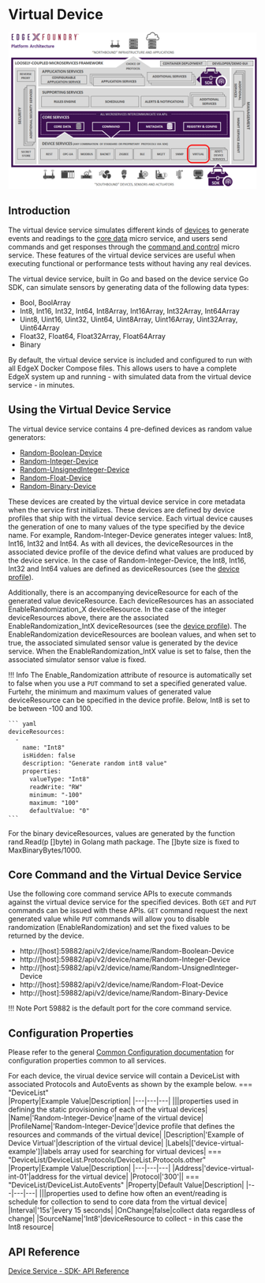 # Virtual Device

![image](EdgeX_VirtualDevice.png)

## Introduction

The virtual device service simulates different kinds of [devices](../../../../general/Definitions.md#device) to
generate events and readings to the [core data](../../../core/data/Ch-CoreData.md) micro service, and users
send commands and get responses through the [command and control](../../../core/command/Ch-Command.md) micro service. These features of the virtual device services are useful
when executing functional or performance tests without having any real devices.

The virtual device service, built in Go and based on the device service Go SDK, can simulate sensors by generating data of the following data types:

- Bool, BoolArray
- Int8, Int16, Int32, Int64, Int8Array, Int16Array, Int32Array, Int64Array
- Uint8, Uint16, Uint32, Uint64, Uint8Array, Uint16Array, Uint32Array, Uint64Array
- Float32, Float64, Float32Array, Float64Array
- Binary

By default, the virtual device service is included and configured to run with all EdgeX Docker Compose files.  This allows users to have a complete EdgeX system up and running - with simulated data from the virtual device service - in minutes.

## Using the Virtual Device Service

The virtual device service contains 4 pre-defined devices as random value generators:

- [Random-Boolean-Device](https://github.com/edgexfoundry/device-virtual-go/blob/v2.0.0/cmd/res/profiles/device.virtual.bool.yaml)
- [Random-Integer-Device](https://github.com/edgexfoundry/device-virtual-go/blob/v2.0.0/cmd/res/profiles/device.virtual.int.yaml)
- [Random-UnsignedInteger-Device](https://github.com/edgexfoundry/device-virtual-go/blob/v2.0.0/cmd/res/profiles/device.virtual.uint.yaml)
- [Random-Float-Device](https://github.com/edgexfoundry/device-virtual-go/blob/v2.0.0/cmd/res/profiles/device.virtual.float.yaml)
- [Random-Binary-Device](https://github.com/edgexfoundry/device-virtual-go/blob/v2.0.0/cmd/res/profiles/device.virtual.binary.yaml)

These devices are created by the virtual device service in core metadata when the service first initializes. These devices are defined by device profiles that ship with the virtual device service.  Each virtual device causes the generation of one to many values of the type specified by the device name.  For example, Random-Integer-Device generates integer values:  Int8, Int16, Int32 and Int64.  As with all devices, the deviceResources in the associated device profile of the device defind what values are produced by the device service.  In the case of Random-Integer-Device, the Int8, Int16, Int32 and Int64 values are defined as deviceResources (see the [device profile](https://github.com/edgexfoundry/device-virtual-go/blob/v2.0.0/cmd/res/profiles/device.virtual.int.yaml#L41-L72)). 

Additionally, there is an accompanying deviceResource for each of the generated value deviceResource. Each deviceResources has an associated EnableRandomization_X deviceResource.  In the case of the integer deviceResources above, there are the associated EnableRandomization_IntX deviceResources (see the [device profile](https://github.com/edgexfoundry/device-virtual-go/blob/v2.0.0/cmd/res/profiles/device.virtual.int.yaml#L9-L40)).  The EnableRandomization deviceResources are boolean values, and when set to true, the associated simulated sensor value is generated by the device service.  When the EnableRandomization_IntX value is set to false, then the associated simulator sensor value is fixed.

!!! Info
    The Enable_Randomization attribute of resource is automatically set to false when you use a `PUT` command to set a specified generated value.  Furtehr, the minimum and maximum values of generated value deviceResource can be specified in the device profile. Below, Int8 is set to be between -100 and 100.

    ``` yaml
    deviceResources:
      -
        name: "Int8"
        isHidden: false
        description: "Generate random int8 value"
        properties:
          valueType: "Int8"
          readWrite: "RW"
          minimum: "-100"
          maximum: "100"
          defaultValue: "0"
    ```

For the binary deviceResources, values are generated by the function rand.Read(p []byte) in Golang math package. The []byte size is fixed to MaxBinaryBytes/1000.

## Core Command and the Virtual Device Service

Use the following core command service APIs to execute commands against the virtual device service for the specified devices.  Both `GET` and `PUT` commands can be issued with these APIs.  `GET` command request the next generated value while `PUT` commands will allow you to disable randomization (EnableRandomization) and set the fixed values to be returned by the device.

- http://[host]:59882/api/v2/device/name/Random-Boolean-Device
- http://[host]:59882/api/v2/device/name/Random-Integer-Device
- http://[host]:59882/api/v2/device/name/Random-UnsignedInteger-Device
- http://[host]:59882/api/v2/device/name/Random-Float-Device
- http://[host]:59882/api/v2/device/name/Random-Binary-Device

!!! Note
    Port 59882 is the default port for the core command service.

## Configuration Properties

Please refer to the general [Common Configuration documentation](../../../configuration/CommonConfiguration.md) for configuration properties common to all services.

For each device, the virual device service will contain a DeviceList with associated Protocols and AutoEvents as shown by the example below.
=== "DeviceList"   
    |Property|Example Value|Description|
    |---|---|---|
    |||properties used in defining the static provisioning of each of the virtual devices|
    |Name|'Random-Integer-Device'|name of the virtual device|
    |ProfileName|'Random-Integer-Device'|device profile that defines the resources and commands of the virtual device|
    |Description|'Example of Device Virtual'|description of the virtual device|
    |Labels|['device-virtual-example']|labels array used for searching for virtual devices|
=== "DeviceList/DeviceList.Protocols/DeviceList.Protocols.other"
    |Property|Example Value|Description|
    |---|---|---|
    |Address|'device-virtual-int-01'|address for the virtual device|
    |Protocol|'300'||
=== "DeviceList/DeviceList.AutoEvents"
    |Property|Default Value|Description|
    |---|---|---|
    |||properties used to define how often an event/reading is schedule for collection to send to core data from the virtual device|
    |Interval|'15s'|every 15 seconds|
    |OnChange|false|collect data regardless of change|
    |SourceName|'Int8'|deviceResource to collect - in this case the Int8 resource|

## API Reference
[Device Service - SDK- API Reference](https://app.swaggerhub.com/apis-docs/EdgeXFoundry1/device-sdk/2.0.0)

  
